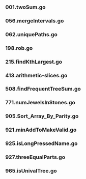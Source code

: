 ### 001.twoSum.go
### 056.mergeIntervals.go
### 062.uniquePaths.go
### 198.rob.go
### 215.findKthLargest.go
### 413.arithmetic-slices.go
### 508.findFrequentTreeSum.go
### 771.numJewelsInStones.go
### 905.Sort_Array_By_Parity.go 
### 921.minAddToMakeValid.go
### 925.isLongPressedName.go
### 927.threeEqualParts.go 
### 965.isUnivalTree.go
